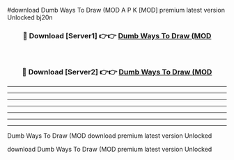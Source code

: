 #download Dumb Ways To Draw (MOD A P K [MOD] premium latest version Unlocked bj20n 



<div align="center">
<h3>🔴 Download [Server1] 👉👉 <a href="https://apkdownload3.web.app/">Dumb Ways To Draw (MOD</a></h3><br>

<h3>🔴 Download [Server2] 👉👉 <a href="https://apkdownload3.web.app/">Dumb Ways To Draw (MOD</a></h3>
</div>





----------------------------------------------------------

----------------------------------------------------------

----------------------------------------------------------

----------------------------------------------------------

----------------------------------------------------------

----------------------------------------------------------

----------------------------------------------------------

Dumb Ways To Draw (MOD download premium latest version Unlocked

download Dumb Ways To Draw (MOD premium latest version Unlocked

